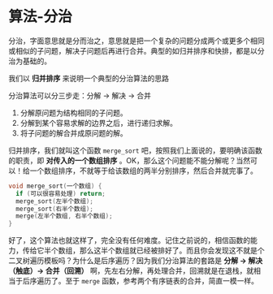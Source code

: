 # 算法-分治


分治，字面意思就是分而治之，意思就是把一个复杂的问题分成两个或更多个相同或相似的子问题，解决子问题后再进行合并。典型的如归并排序和快排，都是以分治为基础的。

我们以 **归并排序** 来说明一个典型的分治算法的思路

分治算法可以分三步走：分解 -> 解决 -> 合并

1.  分解原问题为结构相同的子问题。
2.  分解到某个容易求解的边界之后，进行递归求解。
3.  将子问题的解合并成原问题的解。

归并排序，我们就叫这个函数 `merge_sort` 吧，按照我们上面说的，要明确该函数的职责，即 **对传入的一个数组排序** 。OK，那么这个问题能不能分解呢？当然可以！给一个数组排序，不就等于给该数组的两半分别排序，然后合并就完事了。

```cpp
void merge_sort(一个数组) {
  if (可以很容易处理) return;
  merge_sort(左半个数组);
  merge_sort(右半个数组);
  merge(左半个数组, 右半个数组);
}
```

好了，这个算法也就这样了，完全没有任何难度。记住之前说的，相信函数的能力，传给它半个数组，那么这半个数组就已经被排好了。而且你会发现这不就是个二叉树遍历模板吗？为什么是后序遍历？因为我们分治算法的套路是 **分解 -> 解决（触底）-> 合并（回溯）** 啊，先左右分解，再处理合并，回溯就是在退栈，就相当于后序遍历了。至于 `merge` 函数，参考两个有序链表的合并，简直一模一样。

